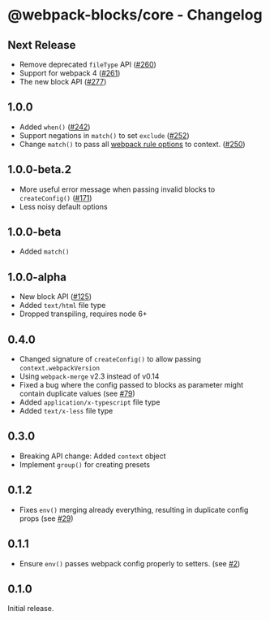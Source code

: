 # @webpack-blocks/core - Changelog

## Next Release

- Remove deprecated `fileType` API ([#260](https://github.com/andywer/webpack-blocks/issues/260))
- Support for webpack 4 ([#261](https://github.com/andywer/webpack-blocks/pull/261))
- The new block API ([#277](https://github.com/andywer/webpack-blocks/pull/277))

## 1.0.0

- Added `when()` ([#242](https://github.com/andywer/webpack-blocks/issues/242))
- Support negations in `match()` to set `exclude` ([#252](https://github.com/andywer/webpack-blocks/issues/252))
- Change `match()` to pass all [webpack rule options](https://webpack.js.org/configuration/module/) to context. ([#250](https://github.com/andywer/webpack-blocks/pull/250))

## 1.0.0-beta.2

- More useful error message when passing invalid blocks to `createConfig()` ([#171](https://github.com/andywer/webpack-blocks/issues/171))
- Less noisy default options

## 1.0.0-beta

- Added `match()`

## 1.0.0-alpha

- New block API ([#125](https://github.com/andywer/webpack-blocks/issues/125))
- Added `text/html` file type
- Dropped transpiling, requires node 6+

## 0.4.0

- Changed signature of `createConfig()` to allow passing `context.webpackVersion`
- Using `webpack-merge` v2.3 instead of v0.14
- Fixed a bug where the config passed to blocks as parameter might contain duplicate values (see [#79](https://github.com/andywer/webpack-blocks/pull/79))
- Added `application/x-typescript` file type
- Added `text/x-less` file type

## 0.3.0

- Breaking API change: Added `context` object
- Implement `group()` for creating presets

## 0.1.2

- Fixes `env()` merging already everything, resulting in duplicate config props (see [#29](https://github.com/andywer/webpack-blocks/issues/29))

## 0.1.1

- Ensure `env()` passes webpack config properly to setters. (see [#2](https://github.com/andywer/webpack-blocks/issues/2))

## 0.1.0

Initial release.

